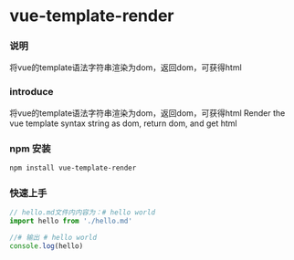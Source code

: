 # vue-template-render

### 说明
将vue的template语法字符串渲染为dom，返回dom，可获得html

### introduce
将vue的template语法字符串渲染为dom，返回dom，可获得html
Render the vue template syntax string as dom, return dom, and get html

### npm 安装
```bash
npm install vue-template-render
```

### 快速上手
```javascript
// hello.md文件内内容为：# hello world
import hello from './hello.md'

//# 输出 # hello world
console.log(hello)
```
